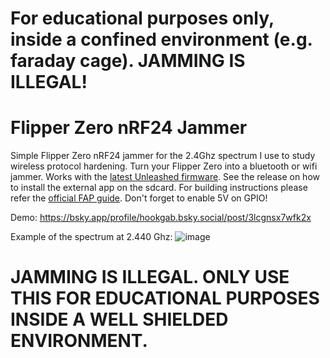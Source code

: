 # For educational purposes only, inside a confined environment (e.g. faraday cage). JAMMING IS ILLEGAL!

# Flipper Zero nRF24 Jammer
Simple Flipper Zero nRF24 jammer for the 2.4Ghz spectrum I use to study wireless protocol hardening. Turn your Flipper Zero into a bluetooth or wifi jammer. Works with the [latest Unleashed firmware](https://github.com/Eng1n33r/flipperzero-firmware). See the release on how to install the external app on the sdcard. For building instructions please refer the [official FAP guide](https://github.com/Eng1n33r/flipperzero-firmware/blob/dev/documentation/AppsOnSDCard.md). Don't forget to enable 5V on GPIO!

Demo:
https://bsky.app/profile/hookgab.bsky.social/post/3lcgnsx7wfk2x

Example of the spectrum at 2.440 Ghz:
![image](https://github.com/user-attachments/assets/57828280-70d6-4a57-aa5f-9b58bfec59b0)

# JAMMING IS ILLEGAL. ONLY USE THIS FOR EDUCATIONAL PURPOSES INSIDE A WELL SHIELDED ENVIRONMENT.
